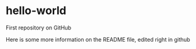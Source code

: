 hello-world
===========

First repository on GitHub

Here is some more information on the README file, edited right in github
